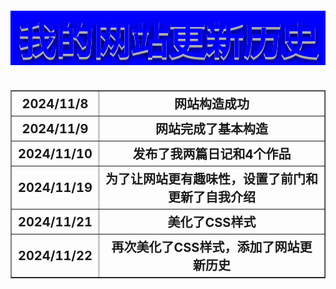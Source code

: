<html>
<head>
    <meta charset="utf-8">
    <title>我的网站更新历史</title>
    <link rel="stylesheet" href="https://zhaobokai341.github.io/yangshi.css">
    <style>
        #标题{font-size:60px;background-color:blue}
        h1{
              text-align:center;
              font-size: 60px;
              color:blue;
              text-shadow:0px 1px 0px #c0c0c0,
                 0px 2px 0px #b0b0b0,
                 0px 3px 0px #a0a0a0,
                 0px 4px 0px #909090,
                 0px 5px 10px rgba(0, 0, 0, .9);
                    }
        th{font-size:20px;}
    </style>
</head>
<body>
<h1 id="标题">我的网站更新历史</h1>
<table border="1" width="1500">
    <tr>
        <th>2024/11/8</th>
        <th>网站构造成功</th>
    </tr>
    <tr>
        <th>2024/11/9</th>
        <th>网站完成了基本构造</th>
    </tr>
    <tr>
        <th>2024/11/10</th>
        <th>发布了我两篇日记和4个作品</th>
    </tr>
    <tr>
        <th>2024/11/19</th>
        <th>为了让网站更有趣味性，设置了前门和更新了自我介绍</th>
    </tr>
    <tr>
        <th>2024/11/21</th>
        <th>美化了CSS样式</th>
    </tr>
    <tr>
        <th>2024/11/22</th>
        <th>再次美化了CSS样式，添加了网站更新历史</th>
    </tr>
</table>
</body>
</html>
